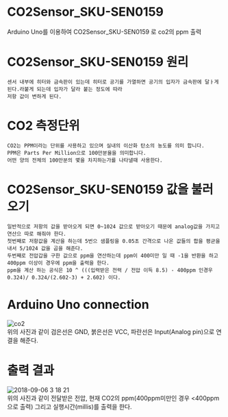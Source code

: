 # CO2Sensor_SKU-SEN0159
Arduino Uno를 이용하여 CO2Sensor_SKU-SEN0159 로 co2의 ppm 출력

# CO2Sensor_SKU-SEN0159 원리
    
    센서 내부에 히터와 금속판이 있는데 히터로 공기를 가열하면 공기의 입자가 금속판에 달ㅏ게 된다.라붙게 되는데 입자가 달라 붙는 정도에 따라
    저항 값이 변하게 된다.

# CO2 측정단위
  
    CO2는 PPM이라는 단위를 사용하고 있으며 실내의 이산화 탄소의 농도를 의미 합니다.
    PPM은 Parts Per Million으로 100만분율을 의미합니다.
    어떤 양의 전체의 100만분의 몇을 차지하는가를 나타낼때 사용한다.
  
# CO2Sensor_SKU-SEN0159 값을 불러오기

    일반적으로 저항의 값을 받아오게 되면 0~1024 값으로 받아오기 때문에 analog값을 가지고 연산으 따로 해줘야 한다.
    첫번째로 저항값을 계산을 하는데 5번으 샘플링을 0.05초 간격으로 나온 값들의 합을 평균을 내서 5/1024 값을 곱을 해준다.
    두번째로 전압갑을 구한 값으로 ppm을 연산하는데 ppm이 400미만 일 때 -1을 반환을 하고 400ppm 이상이 경우에 ppm을 출력을 한다.
    ppm을 계산 하는 공식은 10 ^ (((입력받은 전력 / 전압 이득 8.5) - 400ppm 인경우 0.324)/ 0.324/(2.602-3) + 2.602) 이다.

# Arduino Uno connection

![co2](https://user-images.githubusercontent.com/38156821/45142121-a8faa280-b1f2-11e8-867d-c4af44b0ca00.jpeg)
<br> 위의 사진과 같이 검은선은 GND, 붉은선은 VCC, 파란선은 Input(Analog pin)으로 연결을 해준다.  

# 출력 결과

![2018-09-06 3 18 21](https://user-images.githubusercontent.com/38156821/45142137-b57efb00-b1f2-11e8-90ee-73ff36ff8ff0.png)
<br> 위의 사진과 같이 전달받은 전압, 현재 CO2의 ppm(400ppm미만인 경우 <400ppm으로 출력) 그리고 실행시간(millis)를 출력을 한다.
